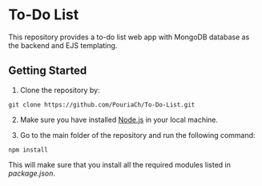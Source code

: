 # To-Do List  
This repository provides a to-do list web app with MongoDB database as the backend and EJS templating.

## Getting Started
1. Clone the repository by:

```
git clone https://github.com/PouriaCh/To-Do-List.git
```

2. Make sure you have installed <a href="https://nodejs.org/en/download/">Node.js</a> in your local machine.

3. Go to the main folder of the repository and run the following command:

```
npm install
```

This will make sure that you install all the required modules listed in <i>package.json</i>.

